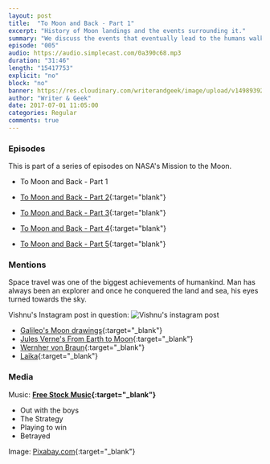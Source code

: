 ```yaml
---
layout: post
title:  "To Moon and Back - Part 1"
excerpt: "History of Moon landings and the events surrounding it."
summary: "We discuss the events that eventually lead to the humans walking on Moon."
episode: "005"
audio: https://audio.simplecast.com/0a390c68.mp3
duration: "31:46"
length: "15417753"
explicit: "no"
block: "no"
banner: https://res.cloudinary.com/writerandgeek/image/upload/v1498939258/moon.jpg
author: "Writer & Geek"
date: 2017-07-01 11:05:00
categories: Regular
comments: true
---
```

### Episodes

This is part of a series of episodes on NASA's Mission to the Moon.
- To Moon and Back - Part 1

- [To Moon and Back - Part 2](https://writerandgeek.com/006-to-moon-and-back-2/){:target="blank"}

- [To Moon and Back - Part 3](https://writerandgeek.com/011-to-moon-and-back-3/){:target="blank"}

- [To Moon and Back - Part 4](https://writerandgeek.com/023-to-moon-and-back-4/){:target="blank"}

- [To Moon and Back - Part 5](https://writerandgeek.com/030-to-moon-and-back-5/){:target="blank"}

### Mentions
Space travel was one of the biggest achievements of humankind. Man has always been an explorer and once he conquered the land and sea, his eyes turned towards the sky.

Vishnu's Instagram post in question:
![Vishnu's instagram post](http://res.cloudinary.com/writerandgeek/image/upload/v1498965021/insta_space.jpg)

- [Galileo's Moon drawings](https://en.wikipedia.org/wiki/Sidereus_Nuncius#Moon){:target="_blank"}
- [Jules Verne's From Earth to Moon](https://en.wikipedia.org/wiki/From_the_Earth_to_the_Moon){:target="_blank"}
- [Wernher von Braun](https://en.wikipedia.org/wiki/Wernher_von_Braun){:target="_blank"}
- [Laika](https://en.wikipedia.org/wiki/Laika){:target="_blank"}

### Media
Music: **[Free Stock Music](https://www.freestockmusic.com){:target="_blank"}**
- Out with the boys
- The Strategy
- Playing to win
- Betrayed

Image: [Pixabay.com](https://pixabay.com/en/apollo-moon-landing-nasa-usa-148722/){:target="_blank"}